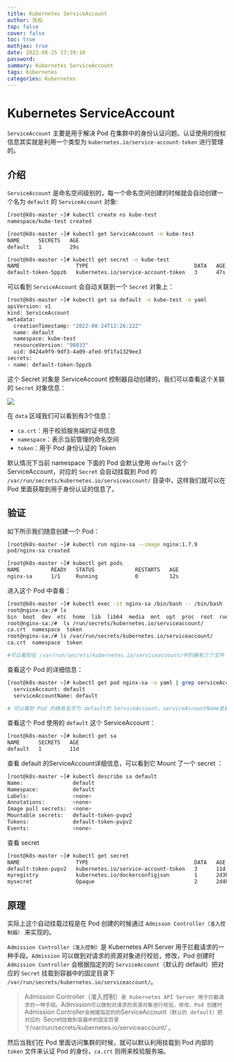 ```yaml
---
title: Kubernetes ServiceAccount
author: 张权
top: false
cover: false
toc: true
mathjax: true
date: 2022-08-25 17:39:10
password:
summary: Kubernetes ServiceAccount
tags: Kubernetes
categories: Kubernetes
---
```



# Kubernetes ServiceAccount

`ServiceAccount` 主要是用于解决 Pod 在集群中的身份认证问题。认证使用的授权信息其实就是利用一个类型为 `kubernetes.io/service-account-token` 进行管理的。


## 介绍

`ServiceAccount` 是命名空间级别的，每一个命名空间创建的时候就会自动创建一个名为 `default` 的 `ServiceAccount` 对象:

```bash
[root@k8s-master ~]# kubectl create ns kube-test
namespace/kube-test created

[root@k8s-master ~]# kubectl get ServiceAccount -n kube-test 
NAME      SECRETS   AGE
default   1         29s

[root@k8s-master ~]# kubectl get secret -n kube-test
NAME                  TYPE                                  DATA   AGE
default-token-5ppzb   kubernetes.io/service-account-token   3      47s
```

可以看到 `ServiceAccount` 会自动关联到一个 `Secret` 对象上：

```sh
[root@k8s-master ~]# kubectl get sa default -n kube-test -o yaml
apiVersion: v1
kind: ServiceAccount
metadata:
  creationTimestamp: "2022-08-24T12:26:22Z"
  name: default
  namespace: kube-test
  resourceVersion: "98033"
  uid: 0424a9f9-9df3-4a09-afed-9f1fa1329ee3
secrets:
- name: default-token-5ppzb
```

这个 Secret 对象是 ServiceAccount 控制器自动创建的，我们可以查看这个关联的 `Secret` 对象信息：

![](https://cdn.jsdelivr.net/gh/dendi875/images/PicGo/k8s-service-account.png)

在 `data` 区域我们可以看到有3个信息：

- `ca.crt`：用于校验服务端的证书信息
- `namespace`：表示当前管理的命名空间
- `token`：用于 Pod 身份认证的 Token

默认情况下当前 namespace 下面的 Pod 会默认使用 `default` 这个 ServiceAccount，对应的 `Secret` 会自动挂载到 Pod 的 `/var/run/secrets/kubernetes.io/serviceaccount/` 目录中，这样我们就可以在 Pod 里面获取到用于身份认证的信息了。

## 验证

如下所示我们随意创建一个 Pod：

```sh
[root@k8s-master ~]# kubectl run nginx-sa --image nginx:1.7.9
pod/nginx-sa created

[root@k8s-master ~]# kubectl get pods
NAME          READY   STATUS             RESTARTS   AGE
nginx-sa      1/1     Running            0          12s
```

进入这个 Pod 中查看：

```sh
[root@k8s-master ~]# kubectl exec -it nginx-sa /bin/bash -- /bin/bash
root@nginx-sa:/# ls
bin  boot  dev  etc  home  lib  lib64  media  mnt  opt  proc  root  run  sbin  selinux  srv  sys  tmp  usr  var
root@nginx-sa:/#  ls /run/secrets/kubernetes.io/serviceaccount/
ca.crt  namespace  token
root@nginx-sa:/# ls /var/run/secrets/kubernetes.io/serviceaccount/
ca.crt  namespace  token

#可以看到在 /var/run/secrets/kubernetes.io/serviceaccount/中的确有三个文件
```

查看这个 Pod 的详细信息：

```sh
[root@k8s-master ~]# kubectl get pod nginx-sa -o yaml | grep serviceAccount
  serviceAccount: default
  serviceAccountName: default
  
# 可以看到 Pod 的确有名字为 default的 ServiceAccount，serviceAccountName是新版本推荐使用的  
```

查看这个 Pod 使用的 `default` 这个 ServiceAccount：

```bash
[root@k8s-master ~]# kubectl get sa 
NAME      SECRETS   AGE
default   1         11d
```

查看 default 的ServiceAccount详细信息，可以看到它 Mount 了一个 secret ：

```bash
[root@k8s-master ~]# kubectl describe sa default
Name:                default
Namespace:           default
Labels:              <none>
Annotations:         <none>
Image pull secrets:  <none>
Mountable secrets:   default-token-pvpv2
Tokens:              default-token-pvpv2
Events:              <none>
```

查看 secret

```bash
[root@k8s-master ~]# kubectl get secret
NAME                  TYPE                                  DATA   AGE
default-token-pvpv2   kubernetes.io/service-account-token   3      11d
myregistry            kubernetes.io/dockerconfigjson        1      2d3h
mysecret              Opaque                                2      2d4h
```

## 原理

实际上这个自动挂载过程是在 Pod 创建的时候通过 `Admisson Controller（准入控制器）` 来实现的。

`Admission Controller（准入控制）`是 Kubernetes API Server 用于拦截请求的一种手段。`Admission` 可以做到对请求的资源对象进行校验，修改，Pod 创建时 `Admission Controller` 会根据指定的的 `ServiceAccount`（默认的 default）把对应的 `Secret` 挂载到容器中的固定目录下 `/var/run/secrets/kubernetes.io/serviceaccount/`。



> Admission Controller（准入控制）`是 Kubernetes API Server 用于拦截请求的一种手段。`Admission` 可以做到对请求的资源对象进行校验，修改，Pod 创建时 `Admission Controller` 会根据指定的的 `ServiceAccount`（默认的 default）把对应的 `Secret` 挂载到容器中的固定目录下 `/var/run/secrets/kubernetes.io/serviceaccount/`。



然后当我们在 Pod 里面访问集群的时候，就可以默认利用挂载到 Pod 内部的 `token` 文件来认证 Pod 的身份，`ca.crt` 则用来校验服务端。